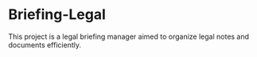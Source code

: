 # Briefing-Legal

This project is a legal briefing manager aimed to organize legal notes and documents efficiently.
